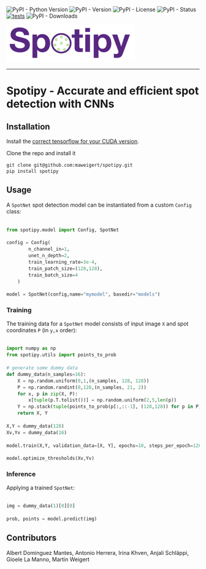 ![PyPI - Python Version](https://img.shields.io/pypi/pyversions/spotipy-detector.svg)
![PyPI - Version](https://img.shields.io/pypi/v/spotipy-detector)
![PyPI - License](https://img.shields.io/pypi/l/spotipy-detector)
![PyPI - Status](https://img.shields.io/pypi/status/spotipy-detector)
[![tests](https://github.com/maweigert/spotipy/workflows/tests/badge.svg)](https://github.com/maweigert/spotipy/actions)
![PyPI - Downloads](https://img.shields.io/pypi/dm/spotipy-detector)

![Logo](artwork/spotipy_transp_small.png)

---

# Spotipy - Accurate and efficient spot detection with CNNs


## Installation 


Install the [correct tensorflow for your CUDA version](https://www.tensorflow.org/install/source#gpu). 


Clone the repo and install it 

```
git clone git@github.com:maweigert/spotipy.git
pip install spotipy
```


## Usage 


A `SpotNet` spot detection model can be instantiated from a custom `Config` class:


```python 

from spotipy.model import Config, SpotNet

config = Config(
        n_channel_in=1,
        unet_n_depth=2,
        train_learning_rate=3e-4,
        train_patch_size=(128,128),
        train_batch_size=4
    )

model = SpotNet(config,name="mymodel", basedir="models")

```

### Training 

The training data for a  `SpotNet` model consists of input image `X` and spot coordinates `P` (in `y,x` order):

```python 

import numpy as np
from spotipy.utils import points_to_prob

# generate some dummy data 
def dummy_data(n_samples=16):
    X = np.random.uniform(0,1,(n_samples, 128, 128))
    P = np.random.randint(0,128,(n_samples, 21, 2))
    for x, p in zip(X, P):
        x[tuple(p.T.tolist())] = np.random.uniform(2,5,len(p))
    Y = np.stack(tuple(points_to_prob(p[:,::-1], (128,128)) for p in P))
    return X, Y

X,Y = dummy_data(128)
Xv,Yv = dummy_data(16)

model.train(X,Y, validation_data=[X, Y], epochs=10, steps_per_epoch=128)

model.optimize_thresholds(Xv,Yv)

```

### Inference

Applying a trained `SpotNet`:


```python

img = dummy_data(1)[0][0]

prob, points = model.predict(img)

```


## Contributors

Albert Dominguez Mantes, Antonio Herrera, Irina Khven, Anjali Schläppi, Gioele La Manno, Martin Weigert
